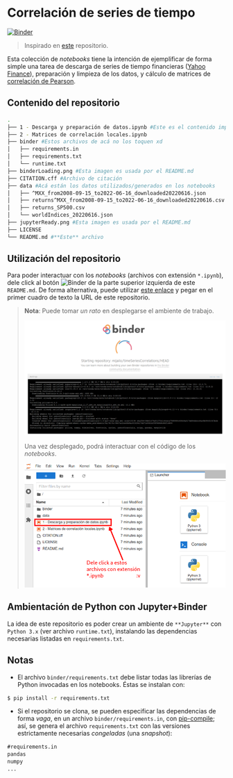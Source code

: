 # Correlación de series de tiempo

[![Binder](https://mybinder.org/badge_logo.svg)](https://mybinder.org/v2/gh/mijailo/timeSeriesCorrelations/HEAD)
> Inspirado en [este](http://mybinder.org/v2/gh/binder-examples/requirements/master) repositorio. 

Esta colección de _notebooks_ tiene la intención de ejemplificar de forma simple una tarea de descarga de series de tiempo financieras ([Yahoo Finance](https://finance.yahoo.com/)), preparación y limpieza de los datos, y cálculo de matrices de [correlación de Pearson](https://en.wikipedia.org/wiki/Pearson_correlation_coefficient).

## Contenido del repositorio

```sh
.
├── 1 - Descarga y preparación de datos.ipynb #Este es el contenido importante (*.ipynb)
├── 2 - Matrices de correlación locales.ipynb
├── binder #Estos archivos de acá no los toquen xd
│   ├── requirements.in
│   ├── requirements.txt
│   └── runtime.txt
├── binderLoading.png #Esta imagen es usada por el README.md
├── CITATION.cff #Archivo de citación
├── data #Acá están los datos utilizados/generados en los notebooks
│   ├── ^MXX_from2008-09-15_to2022-06-16_downloaded20220616.json
│   ├── returns^MXX_from2008-09-15_to2022-06-16_downloaded20220616.csv
│   ├── returns_SP500.csv
│   └── worldIndices_20220616.json
├── jupyterReady.png #Esta imagen es usada por el README.md
├── LICENSE
└── README.md #**Este** archivo
```

## Utilización del repositorio

Para poder interactuar con los _notebooks_ (archivos con extensión `*.ipynb`), dele click al botón ![Binder](https://mybinder.org/badge_logo.svg) de la parte superior izquierda de este `README.md`. De forma alternativa, puede utilizar [este enlace](https://mybinder.org/) y pegar en el primer cuadro de texto la URL de este repositorio.

> **Nota**: Puede tomar _un rato_ en desplegarse el ambiente de trabajo.
>
> ![Una imagen parecida a esta va a aparecer cuando se esté construyendo el ambiente.](./binderLoading.png)
>
> Una vez desplegado, podrá interactuar con el código de los _notebooks_.
>
> ![Una vez que la construcción esté completa, va a salir una página como esta.](./jupyterReady.png)

## Ambientación de Python con Jupyter+Binder

La idea de este repositorio es poder crear un ambiente de `**Jupyter**` con `Python 3.x` (ver archivo `runtime.txt`), instalando las dependencias necesarias listadas en `requirements.txt`.

## Notas

* El archivo `binder/requirements.txt` debe listar todas las librerías de Python invocadas en los notebooks. Éstas se instalan con:
```bash
$ pip install -r requirements.txt
```
* Si el repositorio se clona, se pueden especificar las dependencias de forma _vaga_, en un archivo `binder/requirements.in`, con [pip-compile](https://github.com/jazzband/pip-tools/); así, se genera el archivo `requirements.txt` con las versiones estrictamente necesarias _congeladas_ (una _snapshot_):
```txt
#requirements.in
pandas
numpy
...
```
